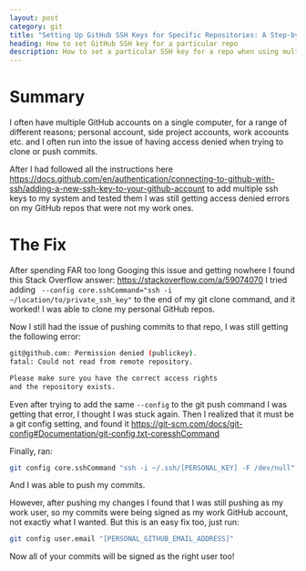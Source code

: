 ```yaml
---
layout: post
category: git
title: "Setting Up GitHub SSH Keys for Specific Repositories: A Step-by-Step Guide"
heading: How to set GitHub SSH key for a particular repo
description: How to set a particular SSH key for a repo when using multiple GitHub accounts on a single machine.
---
```

# Summary

I often have multiple GitHub accounts on a single computer, for a range of different reasons; personal account, side project accounts, work accounts etc. and I often run into the issue of having access denied when trying to clone or push commits. 

After I had followed all the instructions here https://docs.github.com/en/authentication/connecting-to-github-with-ssh/adding-a-new-ssh-key-to-your-github-account to add multiple ssh keys to my system and tested them I was still getting access denied errors on my GitHub repos that were not my work ones.

# The Fix

After spending FAR too long Googing this issue and getting nowhere I found this Stack Overflow answer: https://stackoverflow.com/a/59074070 I tried adding ` --config core.sshCommand="ssh -i ~/location/to/private_ssh_key"` to the end of my git clone command, and it worked! I was able to clone my personal GitHub repos. 

Now I still had the issue of pushing commits to that repo, I was still getting the following error: 
```bash
git@github.com: Permission denied (publickey).
fatal: Could not read from remote repository.

Please make sure you have the correct access rights
and the repository exists.
```
Even after trying to add the same `--config` to the git push command I was getting that error, I thought I was stuck again. Then I realized that it must be a git config setting, and found it https://git-scm.com/docs/git-config#Documentation/git-config.txt-coresshCommand

Finally, ran:
```bash
git config core.sshCommand "ssh -i ~/.ssh/[PERSONAL_KEY] -F /dev/null"
```
And I was able to push my commits.

However, after pushing my changes I found that I was still pushing as my work user, so my commits were being signed as my work GitHub account, not exactly what I wanted. But this is an easy fix too, just run:
```bash
git config user.email "[PERSONAL_GITHUB_EMAIL_ADDRESS]"
```

Now all of your commits will be signed as the right user too!
